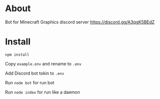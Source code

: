 # About
Bot for Minecraft Graphics discord server
https://discord.gg/A3qgK5BEdZ
# Install
``npm install``

Copy ``example.env`` and rename to ``.env``

Add Discord bot tokin to ``.env``

Run ``node bot`` for run bot

Run ``node index`` for run like a daemon
